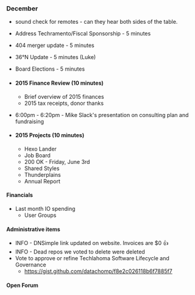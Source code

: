 ### December
* sound check for remotes - can they hear both sides of the table.

* Address Techramento/Fiscal Sponsorship - 5 minutes
* 404 merger update - 5 minutes
* 36°N Update - 5 minutes (Luke)
* Board Elections - 5 minutes

* #### 2015 Finance Review (10 minutes)
  * Brief overview of 2015 finances 
  * 2015 tax receipts, donor thanks


* 6:00pm - 6:20pm - Mike Slack's presentation on consulting plan and fundraising

* #### 2015 Projects (10 minutes)
  * Hexo Lander
  * Job Board
  * 200 OK - Friday, June 3rd
  * Shared Styles
  * Thunderplains
  * Annual Report


#### Financials
* Last month IO spending
  * User Groups

#### Administrative items
* INFO - DNSimple link updated on website. Invoices are $0 :thumbsup:
* INFO - Dead repos we voted to delete were deleted
* Vote to approve or refine Techlahoma Software Lifecycle and Governance
  - https://gist.github.com/datachomp/f8e2c026118b6f7885f7

#### Open Forum
